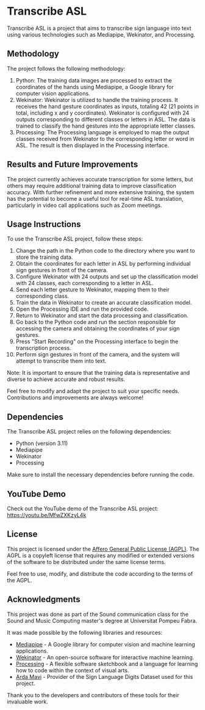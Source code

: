 <html>
<head>
  <meta charset="UTF-8">
</head>
<body>
  <h1>Transcribe ASL</h1>
  <p>
    Transcribe ASL is a project that aims to transcribe sign language into text using various technologies such as Mediapipe, Wekinator, and Processing.
  </p>
  <h2>Methodology</h2>
  <p>
    The project follows the following methodology:
  </p>
  <ol>
    <li>
      Python: The training data images are processed to extract the coordinates of the hands using Mediapipe, a Google library for computer vision applications.
    </li>
    <li>
      Wekinator: Wekinator is utilized to handle the training process. It receives the hand gesture coordinates as inputs, totaling 42 (21 points in total, including x and y coordinates). Wekinator is configured with 24 outputs corresponding to different classes or letters in ASL. The data is trained to classify the hand gestures into the appropriate letter classes.
    </li>
    <li>
      Processing: The Processing language is employed to map the output classes received from Wekinator to the corresponding letter or word in ASL. The result is then displayed in the Processing interface.
    </li>
  </ol>
  <h2>Results and Future Improvements</h2>
  <p>
    The project currently achieves accurate transcription for some letters, but others may require additional training data to improve classification accuracy. With further refinement and more extensive training, the system has the potential to become a useful tool for real-time ASL translation, particularly in video call applications such as Zoom meetings.
  </p>
  <h2>Usage Instructions</h2>
  <p>
    To use the Transcribe ASL project, follow these steps:
  </p>
  <ol>
    <li>
      Change the path in the Python code to the directory where you want to store the training data.
    </li>
    <li>
      Obtain the coordinates for each letter in ASL by performing individual sign gestures in front of the camera.
    </li>
    <li>
      Configure Wekinator with 24 outputs and set up the classification model with 24 classes, each corresponding to a letter in ASL.
    </li>
    <li>
      Send each letter gesture to Wekinator, mapping them to their corresponding class.
    </li>
    <li>
      Train the data in Wekinator to create an accurate classification model.
    </li>
    <li>
      Open the Processing IDE and run the provided code.
    </li>
    <li>
      Return to Wekinator and start the data processing and classification.
    </li>
    <li>
      Go back to the Python code and run the section responsible for accessing the camera and obtaining the coordinates of your sign gestures.
    </li>
    <li>
      Press "Start Recording" on the Processing interface to begin the transcription process.
    </li>
    <li>
      Perform sign gestures in front of the camera, and the system will attempt to transcribe them into text.
    </li>
  </ol>
  <p>
    Note: It is important to ensure that the training data is representative and diverse to achieve accurate and robust results.
  </p>
  <p>
    Feel free to modify and adapt the project to suit your specific needs. Contributions and improvements are always welcome!
  </p>
  <h2>Dependencies</h2>
  <p>
    The Transcribe ASL project relies on the following dependencies:
  </p>
  <ul>
    <li>Python (version 3.11)</li>
    <li>Mediapipe</li>
    <li>Wekinator</li>
    <li>Processing</li>
  </ul>
  <p>
    Make sure to install the necessary dependencies before running the code.
  </p>
  <h2>YouTube Demo</h2>
  <p>
    Check out the YouTube demo of the Transcribe ASL project: <a href="https://youtu.be/MfwZXKzyL4k">https://youtu.be/MfwZXKzyL4k</a>
  </p>
  <h2>License</h2>
  <p>
    This project is licensed under the <a href="https://www.gnu.org/licenses/agpl-3.0.html">Affero General Public License (AGPL)</a>. The AGPL is a copyleft license that requires any modified or extended versions of the software to be distributed under the same license terms.
  </p>
  <p>
    Feel free to use, modify, and distribute the code according to the terms of the AGPL.
  </p>
  <h2>Acknowledgments</h2>
  <p>
    This project was done as part of the Sound communication class for the Sound and Music Computing master's degree at Universitat Pompeu Fabra.
  </p>
  <p>
    It was made possible by the following libraries and resources:
  </p>
  <ul>
    <li><a href="https://mediapipe.dev/">Mediapipe</a> - A Google library for computer vision and machine learning applications.</li>
    <li><a href="http://www.wekinator.org/">Wekinator</a> - An open-source software for interactive machine learning.</li>
    <li><a href="https://processing.org/">Processing</a> - A flexible software sketchbook and a language for learning how to code within the context of visual arts.</li>
    <li><a href="https://www.kaggle.com/datasets/ardamavi/sign-language-digits-dataset">Arda Mavi</a> - Provider of the Sign Language Digits Dataset used for this project.</li>
  </ul>
  <p>
    Thank you to the developers and contributors of these tools for their invaluable work.
  </p>
</body>
</html>
